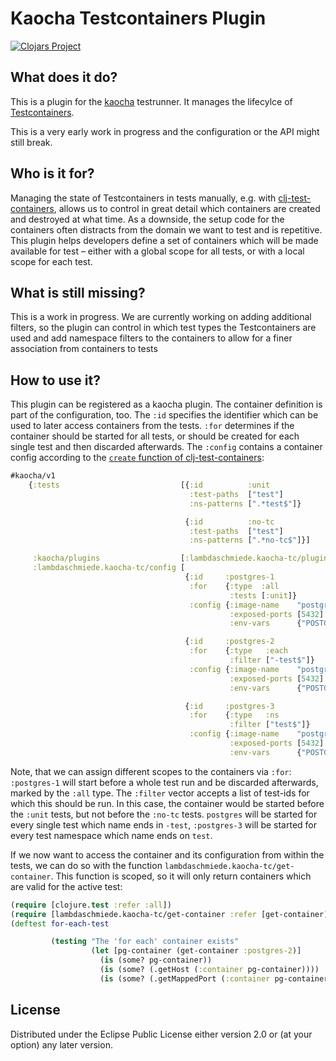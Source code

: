# Kaocha Testcontainers Plugin

[![Clojars Project](https://img.shields.io/clojars/v/com.lambdaschmiede/kaocha-testcontainers-plugin.svg)](https://clojars.org/com.lambdaschmiede/kaocha-testcontainers-plugin)

## What does it do?

This is a plugin for the [kaocha](https://github.com/lambdaisland/kaocha) testrunner. It manages the lifecylce
of [Testcontainers](https://github.com/testcontainers/testcontainers-java).

This is a very early work in progress and the configuration or the API might still break.

## Who is it for?

Managing the state of Testcontainers in tests manually, e.g.
with [clj-test-containers](https://github.com/javahippie/clj-test-containers), allows us to control in great detail
which containers are created and destroyed at what time. As a downside, the setup code for the containers often
distracts from the domain we want to test and is repetitive. This plugin helps developers define a set of containers
which will be made available for test – either with a global scope for all tests, or with a local scope for each test.

## What is still missing?

This is a work in progress. We are currently working on adding additional filters, so the plugin can control in which
test types the Testcontainers are used and add namespace filters to the containers to allow for a finer association from
containers to tests

## How to use it?

This plugin can be registered as a kaocha plugin. The container definition is part of the configuration, too. The `:id`
specifies the identifier which can be used to later access containers from the tests. `:for` determines if the container
should be started for all tests, or should be created for each single test and then discarded afterwards. The `:config`
contains a container config according to
the [`create` function of clj-test-containers](https://github.com/javahippie/clj-test-containers#create):

```clojure
#kaocha/v1
    {:tests                           [{:id          :unit
                                        :test-paths  ["test"]
                                        :ns-patterns [".*test$"]}

                                       {:id          :no-tc
                                        :test-paths  ["test"]
                                        :ns-patterns [".*no-tc$"]}]

     :kaocha/plugins                  [:lambdaschmiede.kaocha-tc/plugin]
     :lambdaschmiede.kaocha-tc/config [
                                       {:id     :postgres-1
                                        :for    {:type  :all
                                                 :tests [:unit]}
                                        :config {:image-name    "postgres:12.1"
                                                 :exposed-ports [5432]
                                                 :env-vars      {"POSTGRES_PASSWORD" "verysecret"}}}

                                       {:id     :postgres-2
                                        :for    {:type   :each
                                                 :filter ["-test$"]}
                                        :config {:image-name    "postgres:12.1"
                                                 :exposed-ports [5432]
                                                 :env-vars      {"POSTGRES_PASSWORD" "verysecret"}}}

                                       {:id     :postgres-3
                                        :for    {:type   :ns
                                                 :filter ["test$"]}
                                        :config {:image-name    "postgres:12.1"
                                                 :exposed-ports [5432]
                                                 :env-vars      {"POSTGRES_PASSWORD" "verysecret"}}}]}
```

Note, that we can assign different scopes to the containers via `:for`: `:postgres-1` will start before a whole test run
and be discarded afterwards, marked by the `:all` type. The `:filter` vector accepts a list of test-ids for which this
should be run. In this case, the container would be started before the `:unit` tests, but not before the `:no-tc`
tests. `postgres` will be started for every single test which name ends in `-test`, `:postgres-3` will be started for
every test namespace which name ends on `test`.

If we now want to access the container and its configuration from within the tests, we can do so with the
function `lambdaschmiede.kaocha-tc/get-container`. This function is scoped, so it will only return containers which are
valid for the active test:

```clojure
(require [clojure.test :refer :all])
(require [lambdaschmiede.kaocha-tc/get-container :refer [get-container]])
(deftest for-each-test

         (testing "The 'for each' container exists"
                  (let [pg-container (get-container :postgres-2)]
                    (is (some? pg-container))
                    (is (some? (.getHost (:container pg-container))))
                    (is (some? (.getMappedPort (:container pg-container) 5432))))))
```

## License

Distributed under the Eclipse Public License either version 2.0 or (at your option) any later version.